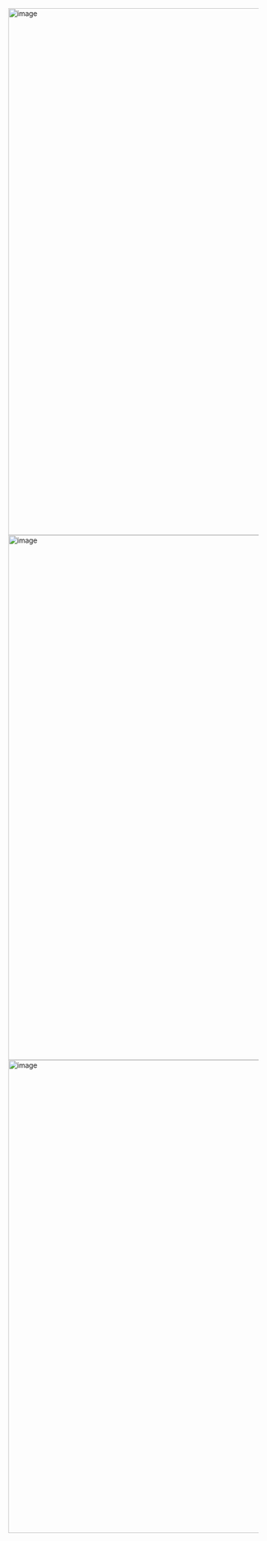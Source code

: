 <img width="1058" alt="image" src="https://github.com/WhoWaWay/WhoWaWay.github.io/assets/157083035/502e42f7-7917-4d91-82c4-2aa6acd68a2c">

<img width="1054" alt="image" src="https://github.com/WhoWaWay/WhoWaWay.github.io/assets/157083035/d1823f0a-784f-4256-8cbe-3b29728ab1ee">

<img width="950" alt="image" src="https://github.com/WhoWaWay/WhoWaWay.github.io/assets/157083035/beee4a49-47ab-4324-8ef5-b4ec1948f0c2">

